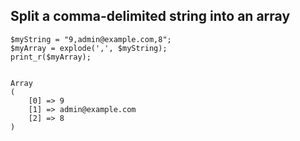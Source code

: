 ## Split a comma-delimited string into an array 
```
$myString = "9,admin@example.com,8";
$myArray = explode(',', $myString);
print_r($myArray);


Array
(
    [0] => 9
    [1] => admin@example.com
    [2] => 8
)
```